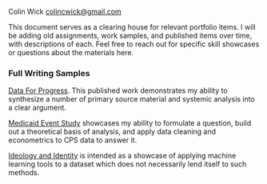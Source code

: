 
Colin Wick <colincwick@gmail.com>

This document serves as a clearing house for relevant portfolio items. I
will be adding old assignments, work samples, and published items over
time, with descriptions of each. Feel free to reach out for specific
skill showcases or questions about the materials here.

### Full Writing Samples

[Data For
Progress](https://www.dataforprogress.org/memos/the-case-for-nationalizing-rural-hospitals).
This published work demonstrates my ability to synthesize a number of
primary source material and systemic analysis into a clear argument.

[Medicaid Event
Study](https://github.com/ColinWick/MedicaidLabor/blob/main/Medicaid%20Expansion%20Effects%20on%20Labor%20Decisions.pdf)
showcases my ability to formulate a question, build out a theoretical
basis of analysis, and apply data cleaning and econometrics to CPS data
to answer it.

[Ideology and
Identity](https://github.com/ColinWick/PublicOpinionML/blob/main/Ideology%20and%20Identity%20-%20Colin%20Wick.pdf)
is intended as a showcase of applying machine learning tools to a
dataset which does not necessarily lend itself to such methods.
